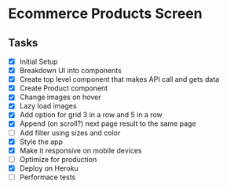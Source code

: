 # Ecommerce Products Screen

## Tasks

* [x] Initial Setup
* [x] Breakdown UI into components
* [x] Create top level component that makes API call and gets data
* [x] Create Product component
* [x] Change images on hover
* [x] Lazy load images
* [x] Add option for grid 3 in a row and 5 in a row
* [x] Append (on scroll?) next page result to the same page
* [ ] Add filter using sizes and color
* [x] Style the app
* [x] Make it responsive on mobile devices
* [ ] Optimize for production
* [x] Deploy on Heroku
* [ ] Performace tests
